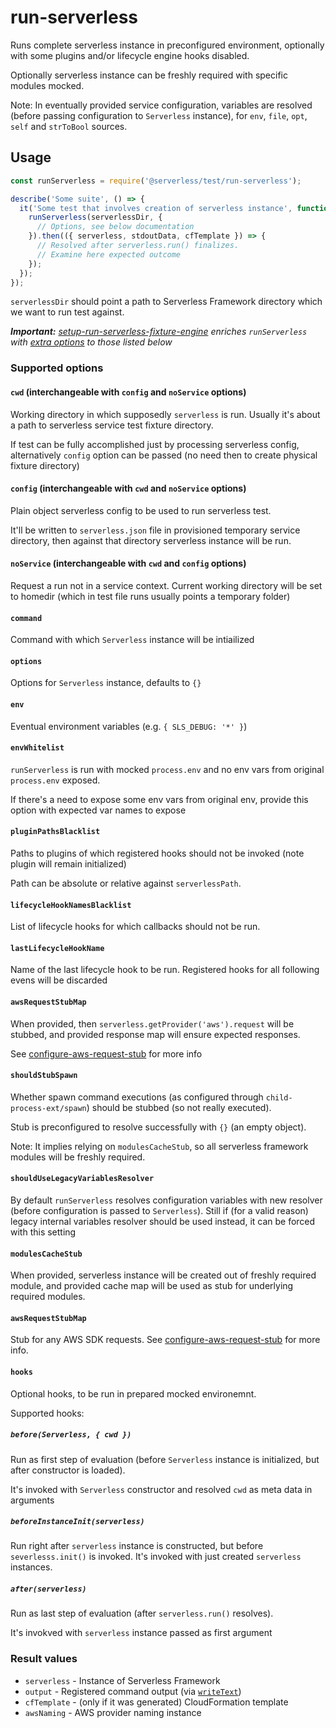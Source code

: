 # run-serverless

Runs complete serverless instance in preconfigured environment, optionally with some plugins and/or lifecycle engine hooks disabled.

Optionally serverless instance can be freshly required with specific modules mocked.

Note: In eventually provided service configuration, variables are resolved (before passing configuration to `Serverless` instance), for `env`, `file`, `opt`, `self` and `strToBool` sources.

## Usage

```javascript
const runServerless = require('@serverless/test/run-serverless');

describe('Some suite', () => {
  it('Some test that involves creation of serverless instance', function () {
    runServerless(serverlessDir, {
      // Options, see below documentation
    }).then(({ serverless, stdoutData, cfTemplate }) => {
      // Resolved after serverless.run() finalizes.
      // Examine here expected outcome
    });
  });
});
```

`serverlessDir` should point a path to Serverless Framework directory which we want to run test against.

_**Important:** [setup-run-serverless-fixture-engine](./setup-run-serverless-fixtures-engine.md) enriches `runServerless` with [extra options](./setup-run-serverless-fixtures-engine.md#extra-runserverless-options) to those listed below_

### Supported options

#### `cwd` (interchangeable with `config` and `noService` options)

Working directory in which supposedly `serverless` is run. Usually it's about a path to
serverless service test fixture directory.

If test can be fully accomplished just by processing serverless config, alternatively `config` option can be passed (no need then to create physical fixture directory)

#### `config` (interchangeable with `cwd` and `noService` options)

Plain object serverless config to be used to run serverless test.

It'll be written to `serverless.json` file in provisioned temporary service directory, then against that directory serverless instance will be run.

#### `noService` (interchangeable with `cwd` and `config` options)

Request a run not in a service context. Current working directory will be set to homedir (which in test file runs usually points a temporary folder)

#### `command`

Command with which `Serverless` instance will be intiailized

#### `options`

Options for `Serverless` instance, defaults to `{}`

#### `env`

Eventual environment variables (e.g. `{ SLS_DEBUG: '*' }`)

#### `envWhitelist`

`runServerless` is run with mocked `process.env` and no env vars from original `process.env` exposed.

If there's a need to expose some env vars from original env, provide this option with expected var names to expose

#### `pluginPathsBlacklist`

Paths to plugins of which registered hooks should not be invoked (note plugin will remain initialized)

Path can be absolute or relative against `serverlessPath`.

#### `lifecycleHookNamesBlacklist`

List of lifecycle hooks for which callbacks should not be run.

#### `lastLifecycleHookName`

Name of the last lifecycle hook to be run. Registered hooks for all following evens will be discarded

#### `awsRequestStubMap`

When provided, then `serverless.getProvider('aws').request` will be stubbed, and provided response map will ensure expected responses.

See [configure-aws-request-stub](./configure-aws-request-stub.md) for more info

#### `shouldStubSpawn`

Whether spawn command executions (as configured through `child-process-ext/spawn`) should be stubbed (so not really executed).

Stub is preconfigured to resolve successfully with `{}` (an empty object).

Note: It implies relying on `modulesCacheStub`, so all serverless framework modules will be freshly required.

#### `shouldUseLegacyVariablesResolver`

By default `runServerless` resolves configuration variables with new resolver (before configuration is passed to `Serverless`). Still if (for a valid reason) legacy internal variables resolver should be used instead, it can be forced with this setting

#### `modulesCacheStub`

When provided, serverless instance will be created out of freshly required module,
and provided cache map will be used as stub for underlying required modules.

#### `awsRequestStubMap`

Stub for any AWS SDK requests. See [configure-aws-request-stub](./configure-aws-request-stub.md) for more info.

#### `hooks`

Optional hooks, to be run in prepared mocked environemnt.

Supported hooks:

##### `before(Serverless, { cwd })`

Run as first step of evaluation (before `Serverless` instance is initialized, but after constructor is loaded).

It's invoked with `Serverless` constructor and resolved `cwd` as meta data in arguments

##### `beforeInstanceInit(serverless)`

Run right after `serverless` instance is constructed, but before `severlesss.init()` is invoked.
It's invoked with just created `serverless` instances.

##### `after(serverless)`

Run as last step of evaluation (after `serverless.run()` resolves).

It's invokved with `serverless` instance passed as first argument

### Result values

- `serverless` - Instance of Serverless Framework
- `output` - Registered command output (via [`writeText`](https://github.com/serverless/utils/blob/master/docs/log.md#writetexttexttoken-texttokens-interface-to-write-final-outcome-of-the-command))
- `cfTemplate` - (only if it was generated) CloudFormation template
- `awsNaming` - AWS provider naming instance
